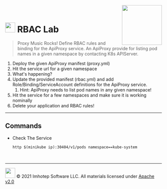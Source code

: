 <img src="../assets/k8sland.png" align="right" width="128" height="auto"/>

<br/>

# <img src="../assets/lab.png" width="32" height="auto"/> RBAC Lab

> Proxy Music Rocks! Define RBAC rules and binding for the ApiProxy service.
> An ApiProxy provide for listing pod names in a given namespace by contacting
> K8s APIServer.

1. Deploy the given ApiProxy manifest (proxy.yml)
1. Hit the service url for a given namespace
1. What's happening?
1. Update the provided manifest (rbac.yml) and add Role/Binding/ServiceAccount
   definitions for the ApiProxy service.
   1. Hint: ApiProxy needs to list pod names in any given namespace!
1. Hit the service for a few namespaces and make sure it is working nominally
1. Delete your application and RBAC rules!

---
## Commands

- Check The Service

  ```shell
  http $(minikube ip):30404/v1/pods namespace==kube-system
  ```

<br/>

---
<img src="../assets/imhotep_logo.png" width="32" height="auto"/> © 2021 Imhotep Software LLC.
All materials licensed under [Apache v2.0](http://www.apache.org/licenses/LICENSE-2.0)